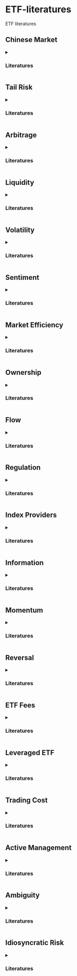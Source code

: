 # ETF-literatures
ETF literatures
## Chinese Market
<details>
<summary> <h3>Literatures</h3> </summary>

<details>
<summary>公募基金改善了市场定价效率吗？——持股基金质量与股票收益</summary>

- **Finding**: 持股基金质量较高的股票未来表现显著优于质量较低的股票

- **Mechanism**: 基金经理挖掘出错误定价现象

[download](./papers/%5B9%5D%20公募基金改善了市场定价效率吗？——持股基金质量与股票收益.pdf)

</details>


<details>
<summary>Dissecting the Long-Term Performance of the Chinese Stock Market</summary>

- **Finding**: Domestically listed Chinese (A-share) firms have lower stock returns than externally listed Chinese, developed, and emerging country firms during 2000 to 2018

- **Mechanism**: Investor sentiment

[download](./papers/%5B58%5D%20Dissecting%20the%20long-term%20performance%20of%20the%20Chinese%20stock%20market%202023%20JF.pdf)

</details>


<details>
<summary>Wealth redistribution in bubbles and crashes</summary>

- **Finding**: An increase in inequality of wealth held in equity by Chinese households in the 2014–15 bubble-crash episode

- **Mechanism**: Investment skill difference

[download](./papers/%5B25%5D%20Wealth%20redistribution%20in%20bubbles%20and%20crashes%202022%20JME.pdf)

</details>

<details>
<summary>ETF ownership and stock pricing efficiency: The role of ETF arbitrage</summary>

- **Finding**: The increase in ETF ownership stimulates ETF arbitrage and intensifies the contagion of noise information from the ETF market to the stock market, reducing the pricing efficiency of the underlying stocks

- **Mechanism**: None

[download](./papers/%5B31%5D%20ETF%20ownership%20and%20stock%20liquidity%20%20evidence%20from%20China.pdf)

</details>

<details>
<summary>Government Stock Purchase Undermines Price Informativeness Evidence from China’s “National Team”</summary>

- **Finding**: The government intervention led to reduced volatility and price informativeness

- **Mechanism**: Investors having a stronger incentive to acquire government intervention information instead of fundamental news

[download](./papers/%5B38%5D%20Government%20Stock%20Purchase%20Undermines%20Price%20Informativeness%20Evidence%20from%20China’s%20“National%20Team”.pdf)

</details>

<details>
<summary>The effect of liquidity and arbitrage on the price efficiency of Chinese ETFs</summary>

- **Finding**: ETF liquidity and arbitrage activity are positively correlated with ETF price efficiency

- **Mechanism**: Market makers improve price efficiency. The relaxation of arbitrage restrictions improves price efficiency

[download](./papers/%5B32%5D%20(done)%20J%20of%20Financial%20Research%20-%202023%20-%20Fu%20-%20The%20effect%20of%20liquidity%20and%20arbitrage%20on%20the%20price%20efficiency%20of%20Chinese%20ETFs.pdf)

</details>

<details>
<summary>The Flash Crash: A Cautionary Tale About Highly Fragmented Markets</summary>

- **Finding**: A breakdown of cross-market arbitrage activity could make markets more fragile and result in price crashes

- **Mechanism**: The absence of cross-market arbitrage leads to the lack of liquidity and price stability

[download](./papers/%5B22%5D%20The%20flash%20crash_%20A%20cautionary%20tale%20about%20highly%20fragmented%20markets.pdf)

</details>

<details>
<summary>ETFs and tail dependence: Evidence from Chinese stock market</summary>

- **Finding**: ETFs can increase the tail dependence of stocks in their basket

- **Mechanism**: ETF holding similarity increases stocks’ ETF arbitrage activity

[download](./papers/%5B15%5D%20(done)%20ETFs%20and%20tail%20dependence%20evidence%20from%20the%20Chinese%20stock%20market%202024%20JIMF.pdf)

</details>

<details>
<summary>Do exchange-traded fund flows increase the volatility of the underlying index? Evidence from the emerging market in China</summary>

- **Finding**: Daily ETF flows significantly increase both the total volatility and the fundamental volatility of the underlying index on the next trading day

- **Mechanism**: APs’ share creation/redemption activities beyond their role of market makers, ETF arbitrage enhances the effect

download to be added

</details>

<details>
<summary>ETF ownership and stock liquidity: evidence from China</summary>

- **Finding**: Stocks with higher ETF ownership display higher liquidity

- **Mechanism**: The instantaneous creation/redemption arbitrage and ETF market makers creation/redemption for managing their inventory risk

[download](./papers/%5B31%5D%20ETF%20ownership%20and%20stock%20liquidity%20%20evidence%20from%20China.pdf)

</details>

<details>
<summary>ETF ownership and informational efficiency of underlying stocks: Evidence from China</summary>

- **Finding**: Increased ETF ownership improves stock liquidity and attracts informed investors, resulting in higher pricing efficiency

- **Mechanism**: The informational role of ETFs depends on whether they can be used for intraday trading, which significantly improves underlying securities' liquidity

[download](./papers/%5B17%5D%20(done)%20ETF%20ownership%20and%20informational%20efficiency%20of%20underlying%20stocks%20evidence%20from%20China%202023%20PBFJ.pdf)

</details>

<details>
<summary>Industry Momentum Strategies in A-shares Market: 1123-1130</summary>

- **Finding**: In Chinese market, ranking industries based on the previous 6-month returns yields highest profits

- **Mechanism**: None

download to be added

</details>

<details>
<summary>ETF、股票流动性与股价崩盘风险</summary>

- **Finding**: ETF持股比例越高，个股下一年的崩盘风险越大

- **Mechanism**: ETF持股比例增加，个股流动性增加，吸引短期投资者加入，管理层隐藏负面信息的激励增加

download to be added

</details>

<details>
<summary>股票停牌、涨跌停与ETF定价效率——基于上证50ETF日度数据的实证研究</summary>

- **Finding**: ETF市场价格可能大幅偏离净值，但并非套利机会

- **Mechanism**: 底层资产的涨跌停或停牌

download to be added

</details>

<details>
<summary>ETF资金流、市场收益与投资者情绪——来自A股市场的经验证据</summary>

- **Finding**: 市场收益高的时候，ETF flow更低

- **Mechanism**: 无

download to be added

</details>

<details>
<summary>ETF、股票流动性与流动性同步性</summary>

- **Finding**: ETF基金对个股持股比例提高,导致个股流动性上升,但同时也导致个股流动性同步性水平上升

- **Mechanism**: 投资者通过ETF对成分股实现日内交易

download to be added

</details>

<details>
<summary>投资者情绪能够解释ETF的折溢价吗?——来自A股市场的经验证据</summary>

- **Finding**: 投资者情绪与ETF溢价率正相关，在悲观市场中表现为负相关

- **Mechanism**: 无

download to be added

</details>

<details>
<summary>机构投资与金融稳定——基于A股ETF套利交易的视角</summary>

- **Finding**: ETF增加股票市场的系统性风险

- **Mechanism**: 机构投资者关于ETF的折价套利

download to be added

</details>

</details>

## Tail Risk
<details>
<summary> <h3>Literatures</h3> </summary>

<details>
<summary>机构投资与金融稳定——基于A股ETF套利交易的视角</summary>

- **Finding**: ETF增加股票市场的系统性风险

- **Mechanism**: 机构投资者关于ETF的折价套利

download to be added

</details>

<details>
<summary>ETF、股票流动性与股价崩盘风险</summary>

- **Finding**: ETF持股比例越高，个股下一年的崩盘风险越大

- **Mechanism**: ETF持股比例增加，个股流动性增加，吸引短期投资者加入，管理层隐藏负面信息的激励增加

download to be added

</details>

<details>
<summary>Wealth redistribution in bubbles and crashes</summary>

- **Finding**: An increase in inequality of wealth held in equity by Chinese households in the 2014–15 bubble-crash episode

- **Mechanism**: Investment skill difference

[download](./papers/%5B25%5D%20Wealth%20redistribution%20in%20bubbles%20and%20crashes%202022%20JME.pdf)

</details>

<details>
<summary>ON INDUSTRY MOMENTUM STRATEGIES</summary>

- **Finding**: Industry momentum strategies generate on average significantly higher returns

- **Mechanism**: None

[download](./papers/%5B1%5D%20J%20of%20Financial%20Research%20-%202019%20-%20Grobys%20-%20ON%20INDUSTRY%20MOMENTUM%20STRATEGIES.pdf)

</details>

<details>
<summary>ETFs and tail dependence: Evidence from Chinese stock market</summary>

- **Finding**: ETFs can increase the tail dependence of stocks in their basket

- **Mechanism**: ETF holding similarity increases stocks’ ETF arbitrage activity

[download](./papers/%5B15%5D%20(done)%20ETFs%20and%20tail%20dependence%20evidence%20from%20the%20Chinese%20stock%20market%202024%20JIMF.pdf)

</details>

</details>

## Arbitrage
<details>
<summary> <h3>Literatures</h3> </summary>

<details>
<summary>机构投资与金融稳定——基于A股ETF套利交易的视角</summary>

- **Finding**: ETF增加股票市场的系统性风险

- **Mechanism**: 机构投资者关于ETF的折价套利

download to be added

</details>

<details>
<summary>股票停牌、涨跌停与ETF定价效率——基于上证50ETF日度数据的实证研究</summary>

- **Finding**: ETF市场价格可能大幅偏离净值，但并非套利机会

- **Mechanism**: 底层资产的涨跌停或停牌

download to be added

</details>

<details>
<summary>Volatility Timing Using ETF Options: Evidence from Hedge Funds</summary>

- **Finding**: Hedge funds’ positions on ETF options contain volatility information about underlying ETF returns

- **Mechanism**: None

[download](./papers/%5B30%5D%20Volatility%20timing%20using%20ETF%20options%20evidence%20from%20hedge%20funds%202024%20AFA.pdf)

</details>

<details>
<summary>Do ETFs Increase Volatility</summary>

- **Finding**: Stocks with higher ETF ownership display significantly higher volatility

- **Mechanism**: The liquidity shocks can propagate to the underlying securities through the arbitrage channel

[download](./papers/%5B26%5D%20The%20Journal%20of%20Finance%20-%202018%20-%20BEN‐DAVID%20-%20Do%20ETFs%20Increase%20Volatility.pdf)

</details>

<details>
<summary>Intraday arbitrage between ETFs and their underlying portfolios</summary>

- **Finding**: Little evidence that ETF trading impacts underlying returns

- **Mechanism**: Arbitrage opportunities are subsequently eliminated by ETF quote adjustments, rather than arbitrage trading

[download](./papers/%5B35%5D%20Intraday%20arbitrage%20between%20ETFs%20and%20their%20underlying%20portfolios%202021%20JFE.pdf)

</details>

<details>
<summary>ETF Arbitrage, Non-Fundamental Demand, and Return Predictability</summary>

- **Finding**: Creation and redemption activities (ETF flows) provide signals of non-fundamental demand shocks. Strategies based on ETF flows earn positive excess returns

- **Mechanism**: Non-fundamental demand distorting asset prices away from fundamental values

download to be added

</details>

<details>
<summary>Swing Pricing for Mutual Funds: Breaking the Feedback Loop Between Fire Sales and Fund Redemptions</summary>

- **Finding**: Develop a model of the feedback between mutual fund outflows and asset illiquidity

- **Mechanism**: First-mover advantage may lead to fund failure through a cycle of falling prices and increasing redemptions

[download](./papers/%5B24%5D%20Swing%20pricing%20for%20mutual%20funds%20Breaking%20the%20feedback%20loop%20between%20fire%20sales%20and%20fund%20redemptions..pdf)

</details>

<details>
<summary>ETF ownership and stock pricing efficiency: The role of ETF arbitrage</summary>

- **Finding**: The increase in ETF ownership stimulates ETF arbitrage and intensifies the contagion of noise information from the ETF market to the stock market, reducing the pricing efficiency of the underlying stocks

- **Mechanism**: None

download to be added

</details>

<details>
<summary>ETF arbitrage and international diversification</summary>

- **Finding**: Investment decisions of country ETF market participants measured by ETF market order imbalances are driven by global shocks rather than local risks

- **Mechanism**: ETF price discovery is one of the key channels through which global shocks propagate to local economies

[download](papers/%5B31%5D%20ETF%20ownership%20and%20stock%20liquidity%20%20evidence%20from%20China.pdf)

</details>

<details>
<summary>The effect of liquidity and arbitrage on the price efficiency of Chinese ETFs</summary>

- **Finding**: ETF liquidity and arbitrage activity are positively correlated with ETF price efficiency

- **Mechanism**: Market makers improve price efficiency. The relaxation of arbitrage restrictions improves price efficiency

[download](./papers/%5B32%5D%20(done)%20J%20of%20Financial%20Research%20-%202023%20-%20Fu%20-%20The%20effect%20of%20liquidity%20and%20arbitrage%20on%20the%20price%20efficiency%20of%20Chinese%20ETFs.pdf)

</details>

<details>
<summary>An ETF-based measure of stock price fragility</summary>

- **Finding**: Stock price fragility strongly predicts stock return volatility and return co-movement

- **Mechanism**: The arbitrage trading activity of ETFs play in signaling non-fundamental demand shocks

[download](./papers/%5B41%5D%20An%20ETF-based%20measure%20of%20stock%20price%20fragility%202024%20JFM.pdf)

</details>

<details>
<summary>Industries and Stock Return Reversals</summary>

- **Finding**: Intra-industry reversals in monthly returns

- **Mechanism**: By order imbalances and noninformational shock

[download](./papers/%5B3%5D%20(done)%20Industries%20and%20Stock%20Return%20Reversals.%20Hameed%20and%20Mian%2C%20JFQA%2C%202015.pdf)

</details>

<details>
<summary>The Flash Crash: A Cautionary Tale About Highly Fragmented Markets</summary>

- **Finding**: A breakdown of cross-market arbitrage activity could make markets more fragile and result in price crashes

- **Mechanism**: The absence of cross-market arbitrage leads to the lack of liquidity and price stability

[download](./papers/%5B22%5D%20The%20flash%20crash_%20A%20cautionary%20tale%20about%20highly%20fragmented%20markets.pdf)

</details>

<details>
<summary>Costly arbitrage and the myth of idiosyncratic risk</summary>

- **Finding**: Transaction and holding costs make arbitrage costly

- **Mechanism**: Idiosyncratic risk is the single largest cost faced by arbitrageurs since it limits the size of positions on each security

[download](./papers/%5B37%5D%20Costly%20arbitrage%20and%20the%20myth%20of%20idiosyncratic%20risk%202006%20JAE.pdf)

</details>

</details>

## Liquidity
<details>
<summary> <h3>Literatures</h3> </summary>

<details>
<summary>ETF、股票流动性与股价崩盘风险</summary>

- **Finding**: ETF持股比例越高，个股下一年的崩盘风险越大

- **Mechanism**: ETF持股比例增加，个股流动性增加，吸引短期投资者加入，管理层隐藏负面信息的激励增加

download to be added

</details>

<details>
<summary>ETF、股票流动性与流动性同步性</summary>

- **Finding**: ETF基金对个股持股比例提高,导致个股流动性上升,但同时也导致个股流动性同步性水平上升

- **Mechanism**: 投资者通过ETF对成分股实现日内交易

download to be added

</details>

<details>
<summary>Liquidity risk and exchange-traded fund returns, variances, and tracking errors</summary>

- **Finding**: Illiquid ETFs have large tracking errors. A positive liquidity premium exists in US ETF markets. Illiquid ETFs could be riskier than underlying portfolios

- **Mechanism**: None

download to be added

</details>

<details>
<summary>Do mutual funds and ETFs affect the commonality in liquidity of corporate bonds</summary>

- **Finding**: A positive relationship between ETF ownership and liquidity commonality in investment-grade corporate bonds. But no correlation for mutual funds

- **Mechanism**: Different liquidity management strategies employed by equity and corporate bond mutual funds

[download](./papers/%5B36%5D%20Do%20mutual%20funds%20and%20ETFs%20affect%20the%20commonality%20in%20liquidity%20of%20corporate%20bonds%202024%20JEF.pdf)

</details>

<details>
<summary>The effect of liquidity and arbitrage on the price efficiency of Chinese ETFs</summary>

- **Finding**: ETF liquidity and arbitrage activity are positively correlated with ETF price efficiency

- **Mechanism**: Market makers improve price efficiency. The relaxation of arbitrage restrictions improves price efficiency

[download](./papers/%5B32%5D%20(done)%20J%20of%20Financial%20Research%20-%202023%20-%20Fu%20-%20The%20effect%20of%20liquidity%20and%20arbitrage%20on%20the%20price%20efficiency%20of%20Chinese%20ETFs.pdf)

</details>

<details>
<summary>Industries and Stock Return Reversals</summary>

- **Finding**: Intra-industry reversals in monthly returns

- **Mechanism**: By order imbalances and noninformational shock

[download](./papers/%5B3%5D%20(done)%20Industries%20and%20Stock%20Return%20Reversals.%20Hameed%20and%20Mian%2C%20JFQA%2C%202015.pdf)

</details>

<details>
<summary>The Value of ETF Liquidity</summary>

- **Finding**: More liquid ETFs for a given index charge higher fees and attract short-horizon investors

- **Mechanism**: Higher turnover from these investors sustains the ETF’s high liquidity, allowing the ETF to extract a rent through its fee, and creating a first-mover advantage

[download](./papers/%5B10%5D%20The%20value%20of%20ETF%20liquidity%202024%20RFS.pdf)

</details>

<details>
<summary>The Flash Crash: A Cautionary Tale About Highly Fragmented Markets</summary>

- **Finding**: A breakdown of cross-market arbitrage activity could make markets more fragile and result in price crashes

- **Mechanism**: The absence of cross-market arbitrage leads to the lack of liquidity and price stability

[download](./papers/%5B22%5D%20The%20flash%20crash_%20A%20cautionary%20tale%20about%20highly%20fragmented%20markets.pdf)

</details>

<details>
<summary>ETF ownership and stock liquidity: evidence from China</summary>

- **Finding**: Stocks with higher ETF ownership display higher liquidity

- **Mechanism**: The instantaneous creation/redemption arbitrage and ETF market makers creation/redemption for managing their inventory risk

[download](./papers/%5B31%5D%20ETF%20ownership%20and%20stock%20liquidity%20%20evidence%20from%20China.pdf)

</details>

<details>
<summary>ETF ownership and informational efficiency of underlying stocks: Evidence from China</summary>

- **Finding**: Increased ETF ownership improves stock liquidity and attracts informed investors, resulting in higher pricing efficiency

- **Mechanism**: The informational role of ETFs depends on whether they can be used for intraday trading, which significantly improves underlying securities' liquidity

[download](./papers/%5B17%5D%20(done)%20ETF%20ownership%20and%20informational%20efficiency%20of%20underlying%20stocks%20evidence%20from%20China%202023%20PBFJ.pdf)

</details>

</details>

## Volatility
<details>
<summary> <h3>Literatures</h3> </summary>

<details>
<summary>机构投资与金融稳定——基于A股ETF套利交易的视角</summary>

- **Finding**: ETF增加股票市场的系统性风险

- **Mechanism**: 机构投资者关于ETF的折价套利

download to be added

</details>

<details>
<summary>Volatility Timing Using ETF Options: Evidence from Hedge Funds</summary>

- **Finding**: Hedge funds’ positions on ETF options contain volatility information about underlying ETF returns

- **Mechanism**: None

[download](./papers/%5B30%5D%20Volatility%20timing%20using%20ETF%20options%20evidence%20from%20hedge%20funds%202024%20AFA.pdf)

</details>

<details>
<summary>Fire sale risk and expected stock returns</summary>

- **Finding**: Stock ownership links to mutual funds that anticipate significant outflows during periods of systematic outflows from the fund industry. stocks with higher exposure to this risk earn higher average returns

- **Mechanism**: The ex-ante pricing of the risk of fire sales

[download](./papers/%5B12%5D%20fire%20sale%20risk%20and%20expected%20stock%20returns%202023%20JFE.pdf)

</details>

<details>
<summary>Liquidity risk and exchange-traded fund returns, variances, and tracking errors</summary>

- **Finding**: Illiquid ETFs have large tracking errors. A positive liquidity premium exists in US ETF markets. Illiquid ETFs could be riskier than underlying portfolios

- **Mechanism**: None

download to be added

</details>

<details>
<summary>Do ETFs Increase Volatility</summary>

- **Finding**: Stocks with higher ETF ownership display significantly higher volatility

- **Mechanism**: The liquidity shocks can propagate to the underlying securities through the arbitrage channel

[download](./papers/%5B26%5D%20The%20Journal%20of%20Finance%20-%202018%20-%20BEN‐DAVID%20-%20Do%20ETFs%20Increase%20Volatility.pdf)

</details>

<details>
<summary>Swing Pricing for Mutual Funds: Breaking the Feedback Loop Between Fire Sales and Fund Redemptions</summary>

- **Finding**: Develop a model of the feedback between mutual fund outflows and asset illiquidity

- **Mechanism**: First-mover advantage may lead to fund failure through a cycle of falling prices and increasing redemptions

[download](./papers/%5B24%5D%20Swing%20pricing%20for%20mutual%20funds%20Breaking%20the%20feedback%20loop%20between%20fire%20sales%20and%20fund%20redemptions..pdf)

</details>

<details>
<summary>Government Stock Purchase Undermines Price Informativeness Evidence from China’s “National Team”</summary>

- **Finding**: The government intervention led to reduced volatility and price informativeness

- **Mechanism**: Investors having a stronger incentive to acquire government intervention information instead of fundamental news

[download](./papers/%5B38%5D%20Government%20Stock%20Purchase%20Undermines%20Price%20Informativeness%20Evidence%20from%20China’s%20“National%20Team”.pdf)

</details>

<details>
<summary>An ETF-based measure of stock price fragility</summary>

- **Finding**: Stock price fragility strongly predicts stock return volatility and return co-movement

- **Mechanism**: The arbitrage trading activity of ETFs play in signaling non-fundamental demand shocks

[download](./papers/%5B41%5D%20An%20ETF-based%20measure%20of%20stock%20price%20fragility%202024%20JFM.pdf)

</details>

<details>
<summary>Securities Markets in Which Some Investors Receive Information About Cash Flow Betas</summary>

- **Finding**: A single-factor model in which there is private information regarding cash flows as well as their betas

- **Mechanism**: Predict a negative relation between the covariance and expected returns and an attenuation of the beta anomaly

download to be added

</details>

<details>
<summary>The Flash Crash: A Cautionary Tale About Highly Fragmented Markets</summary>

- **Finding**: A breakdown of cross-market arbitrage activity could make markets more fragile and result in price crashes

- **Mechanism**: The absence of cross-market arbitrage leads to the lack of liquidity and price stability

[download](./papers/%5B22%5D%20The%20flash%20crash_%20A%20cautionary%20tale%20about%20highly%20fragmented%20markets.pdf)

</details>

<details>
<summary>ETFs and tail dependence: Evidence from Chinese stock market</summary>

- **Finding**: ETFs can increase the tail dependence of stocks in their basket

- **Mechanism**: ETF holding similarity increases stocks’ ETF arbitrage activity

[download](./papers/%5B15%5D%20(done)%20ETFs%20and%20tail%20dependence%20evidence%20from%20the%20Chinese%20stock%20market%202024%20JIMF.pdf)

</details>

<details>
<summary>Costly arbitrage and the myth of idiosyncratic risk</summary>

- **Finding**: Transaction and holding costs make arbitrage costly

- **Mechanism**: Idiosyncratic risk is the single largest cost faced by arbitrageurs since it limits the size of positions on each security

[download](./papers/%5B37%5D%20Costly%20arbitrage%20and%20the%20myth%20of%20idiosyncratic%20risk%202006%20JAE.pdf)

</details>

<details>
<summary>Do exchange-traded fund flows increase the volatility of the underlying index? Evidence from the emerging market in China</summary>

- **Finding**: Daily ETF flows significantly increase both the total volatility and the fundamental volatility of the underlying index on the next trading day

- **Mechanism**: APs’ share creation/redemption activities beyond their role of market makers, ETF arbitrage enhances the effect

download to be added

</details>

<details>
<summary>ETF Arbitrage, Non-Fundamental Demand, and Return Predictability</summary>

- **Finding**: Creation and redemption activities (ETF flows) provide signals of non-fundamental demand shocks. Strategies based on ETF flows earn positive excess returns

- **Mechanism**: Non-fundamental demand distorting asset prices away from fundamental values

download to be added

</details>

</details>

## Sentiment
<details>
<summary> <h3>Literatures</h3> </summary>

<details>
<summary>投资者情绪能够解释ETF的折溢价吗?——来自A股市场的经验证据</summary>

- **Finding**: 投资者情绪与ETF溢价率正相关，在悲观市场中表现为负相关

- **Mechanism**: 无

download to be added

</details>

<details>
<summary>Dissecting the Long-Term Performance of the Chinese Stock Market</summary>

- **Finding**: Domestically listed Chinese (A-share) firms have lower stock returns than externally listed Chinese, developed, and emerging country firms during 2000 to 2018

- **Mechanism**: Investor sentiment

[download](./papers/%5B58%5D%20Dissecting%20the%20long-term%20performance%20of%20the%20Chinese%20stock%20market%202023%20JF.pdf)

</details>

<details>
<summary>Competition for Attention in the ETF Space</summary>

- **Finding**: Specialized ETFs lose due to the overvaluation of the underlying stocks at the time of the launch

- **Mechanism**: Providers catering to investors’ extrapolative beliefs by issuing specialized ETFs that track attention-grabbing themes

[download](./papers/%5B11%5D%20Competition%20for%20attention%20in%20the%20ETF%20space%202023%20RFS.pdf)

</details>

</details>

## Market Efficiency
<details>
<summary> <h3>Literatures</h3> </summary>

<details>
<summary>公募基金改善了市场定价效率吗？——持股基金质量与股票收益</summary>

- **Finding**: 持股基金质量较高的股票未来表现显著优于质量较低的股票

- **Mechanism**: 基金经理挖掘出错误定价现象

[download](./papers/%5B9%5D%20公募基金改善了市场定价效率吗？——持股基金质量与股票收益.pdf)

</details>

<details>
<summary>ETF ownership and stock pricing efficiency: The role of ETF arbitrage</summary>

- **Finding**: The increase in ETF ownership stimulates ETF arbitrage and intensifies the contagion of noise information from the ETF market to the stock market, reducing the pricing efficiency of the underlying stocks

- **Mechanism**: None

[download](./papers/%5B31%5D%20ETF%20ownership%20and%20stock%20liquidity%20%20evidence%20from%20China.pdf)

</details>

<details>
<summary>Government Stock Purchase Undermines Price Informativeness Evidence from China’s “National Team”</summary>

- **Finding**: The government intervention led to reduced volatility and price informativeness

- **Mechanism**: Investors having a stronger incentive to acquire government intervention information instead of fundamental news

[download](./papers/%5B38%5D%20Government%20Stock%20Purchase%20Undermines%20Price%20Informativeness%20Evidence%20from%20China’s%20“National%20Team”.pdf)

</details>

<details>
<summary>The effect of liquidity and arbitrage on the price efficiency of Chinese ETFs</summary>

- **Finding**: ETF liquidity and arbitrage activity are positively correlated with ETF price efficiency

- **Mechanism**: Market makers improve price efficiency. The relaxation of arbitrage restrictions improves price efficiency

[download](./papers/%5B32%5D%20(done)%20J%20of%20Financial%20Research%20-%202023%20-%20Fu%20-%20The%20effect%20of%20liquidity%20and%20arbitrage%20on%20the%20price%20efficiency%20of%20Chinese%20ETFs.pdf)

</details>

<details>
<summary>ETF Activity and Informational Efficiency of Underlying Securities</summary>

- **Finding**: ETF activity increases short-run informational efficiency for stocks with weak information environments

- **Mechanism**: The timely incorporation of systematic earnings information

download to be added

</details>

<details>
<summary>Innovation and Informed Trading: Evidence from Industry ETFs</summary>

- **Finding**: Industry ETF short interest spikes simultaneously with hedge fund holdings on the member stock before positive earnings surprises, reflecting long-the-stock/short-the-ETF activity

- **Mechanism**: Hedging role of industry ETFs

[download](./papers/%5B23%5D%20Innovation%20and%20informed%20trading%20evidence%20from%20Industry%20ETFs%202021%20RFS.pdf)

</details>

<details>
<summary>Securities Markets in Which Some Investors Receive Information About Cash Flow Betas</summary>

- **Finding**: A single-factor model in which there is private information regarding cash flows as well as their betas

- **Mechanism**: Predict a negative relation between the covariance and expected returns and an attenuation of the beta anomaly

download to be added

</details>

<details>
<summary>ETF ownership and informational efficiency of underlying stocks: Evidence from China</summary>

- **Finding**: Increased ETF ownership improves stock liquidity and attracts informed investors, resulting in higher pricing efficiency

- **Mechanism**: The informational role of ETFs depends on whether they can be used for intraday trading, which significantly improves underlying securities' liquidity

[download](./papers/%5B17%5D%20(done)%20ETF%20ownership%20and%20informational%20efficiency%20of%20underlying%20stocks%20evidence%20from%20China%202023%20PBFJ.pdf)

</details>

</details>

## Ownership
<details>
<summary> <h3>Literatures</h3> </summary>

<details>
<summary>公募基金改善了市场定价效率吗？——持股基金质量与股票收益</summary>

- **Finding**: 持股基金质量较高的股票未来表现显著优于质量较低的股票

- **Mechanism**: 基金经理挖掘出错误定价现象

[download](./papers/%5B9%5D%20公募基金改善了市场定价效率吗？——持股基金质量与股票收益.pdf)

</details>

<details>
<summary>Exchange-Traded Funds and Real Investment</summary>

- **Finding**: Higher ETF ownership is associated with:
  - An increased sensitivity of real investment to Tobin’s q
  - A heightened ability of stock returns to forecast future earnings

- **Mechanism**: Information flow from ETFs

download to be added

</details>

<details>
<summary>Is there a dark side to exchange traded funds? An information perspective</summary>

- **Finding**: An increase in ETF ownership is associated with:
  - Higher trading costs (bid-ask spreads and market liquidity)
  - An increase in “stock return synchronicity”
  - A decline in “future earnings response coefficients”
  - A decline in the number of analysts covering the firm

- **Mechanism**: ETF ownership can lead to higher trading costs and lower benefits from information acquisition

download to be added

</details>

<details>
<summary>Common ownership and bank stability: Evidence from the U.S. banking industry</summary>

- **Finding**: Banks with more common ownership linkages undertake lower risk

- **Mechanism**: Banks decrease risk-taking by internalizing risk externalities on commonly held banks

download to be added

</details>

</details>

## Flow
<details>
<summary> <h3>Literatures</h3> </summary>

<details>
<summary>ETF资金流、市场收益与投资者情绪——来自A股市场的经验证据</summary>

- **Finding**: 市场收益高的时候，ETF flow更低

- **Mechanism**: 无

download to be added

</details>

<details>
<summary>ETF Arbitrage, Non-Fundamental Demand, and Return Predictability</summary>

- **Finding**: Creation and redemption activities (ETF flows) provide signals of non-fundamental demand shocks. Strategies based on ETF flows earn positive excess returns

- **Mechanism**: Non-fundamental demand distorting asset prices away from fundamental values

download to be added

</details>

<details>
<summary>Swing Pricing for Mutual Funds: Breaking the Feedback Loop Between Fire Sales and Fund Redemptions</summary>

- **Finding**: Develop a model of the feedback between mutual fund outflows and asset illiquidity

- **Mechanism**: First-mover advantage may lead to fund failure through a cycle of falling prices and increasing redemptions

[download](./papers/%5B24%5D%20Swing%20pricing%20for%20mutual%20funds%20Breaking%20the%20feedback%20loop%20between%20fire%20sales%20and%20fund%20redemptions..pdf)

</details>

<details>
<summary>The passive ownership share is double what you think it is</summary>

- **Finding**: Passive investors tracking five popular indexes collectively owned 33.5% of the US stock market in 2021

- **Mechanism**: Passive investors rebalancing their portfolio

[download](./papers/%5B13%5D%20The%20passive%20ownership%20share%20is%20double%20what%20you%20think%20it%20is%202024%20JFE.pdf)

</details>

<details>
<summary>Do exchange-traded fund flows increase the volatility of the underlying index? Evidence from the emerging market in China</summary>

- **Finding**: Daily ETF flows significantly increase both the total volatility and the fundamental volatility of the underlying index on the next trading day

- **Mechanism**: APs’ share creation/redemption activities beyond their role of market makers, ETF arbitrage enhances the effect

download to be added

</details>

</details>

## Regulation
<details>
<summary> <h3>Literatures</h3> </summary>

<details>
<summary>股票停牌、涨跌停与ETF定价效率——基于上证50ETF日度数据的实证研究</summary>

- **Finding**: ETF市场价格可能大幅偏离净值，但并非套利机会

- **Mechanism**: 底层资产的涨跌停或停牌

download to be added

</details>

<details>
<summary>Dissecting the Long-Term Performance of the Chinese Stock Market</summary>

- **Finding**: Domestically listed Chinese (A-share) firms have lower stock returns than externally listed Chinese, developed, and emerging country firms during 2000 to 2018

- **Mechanism**: Investor sentiment

[download](./papers/%5B58%5D%20Dissecting%20the%20long-term%20performance%20of%20the%20Chinese%20stock%20market%202023%20JF.pdf)

</details>

<details>
<summary>The effect of liquidity and arbitrage on the price efficiency of Chinese ETFs</summary>

- **Finding**: ETF liquidity and arbitrage activity are positively correlated with ETF price efficiency

- **Mechanism**: Market makers improve price efficiency. The relaxation of arbitrage restrictions improves price efficiency

[download](./papers/%5B32%5D%20(done)%20J%20of%20Financial%20Research%20-%202023%20-%20Fu%20-%20The%20effect%20of%20liquidity%20and%20arbitrage%20on%20the%20price%20efficiency%20of%20Chinese%20ETFs.pdf)

</details>

</details>

## Index Providers
<details>
<summary> <h3>Literatures</h3> </summary>

<details>
<summary>Index providers: Whales behind the scenes of ETFs</summary>

- **Finding**: The index provider market is highly concentrated; Investors care about the identities of index providers, although they explain little variation in ETF returns; Over one-third of ETF expense ratios are paid as licensing fees to index providers

- **Mechanism**: None

[download](./papers/%5B44%5D%20Index%20providers%20whales%20behind%20the%20scenes%20of%20ETFs%202023%20JFE.pdf)

</details>

</details>

## Information
<details>
<summary> <h3>Literatures</h3> </summary>

<details>
<summary>Exchange-Traded Funds and Real Investment</summary>

- **Finding**: Higher ETF ownership is associated with:
  - An increased sensitivity of real investment to Tobin’s q
  - A heightened ability of stock returns to forecast future earnings

- **Mechanism**: Information flow from ETFs

download to be added

</details>

<details>
<summary>Volatility Timing Using ETF Options: Evidence from Hedge Funds</summary>

- **Finding**: Hedge funds’ positions on ETF options contain volatility information about underlying ETF returns

- **Mechanism**: None

[download](./papers/%5B30%5D%20Volatility%20timing%20using%20ETF%20options%20evidence%20from%20hedge%20funds%202024%20AFA.pdf)

</details>

<details>
<summary>Text-Based Industry Momentum</summary>

- **Finding**: Low-visibility shocks to text-based network industry peers can explain industry momentum

- **Mechanism**: Momentum profits arising partially from inattention to economic links of less visible industry peers

[download](./papers/%5B5%5D%20Text-Based%20Industry%20Momentum.%20Hoberg%20and%20Phillips%2C%20JFQA%2C%202018.pdf)

</details>

<details>
<summary>Innovation and Informed Trading: Evidence from Industry ETFs</summary>

- **Finding**: Industry ETF short interest spikes simultaneously with hedge fund holdings on the member stock before positive earnings surprises, reflecting long-the-stock/short-the-ETF activity

- **Mechanism**: Hedging role of industry ETFs

[download](./papers/%5B23%5D%20Innovation%20and%20informed%20trading%20evidence%20from%20Industry%20ETFs%202021%20RFS.pdf)

</details>

<details>
<summary>Securities Markets in Which Some Investors Receive Information About Cash Flow Betas</summary>

- **Finding**: A single-factor model in which there is private information regarding cash flows as well as their betas

- **Mechanism**: Predict a negative relation between the covariance and expected returns and an attenuation of the beta anomaly

download to be added

</details>

<details>
<summary>Is there a dark side to exchange traded funds? An information perspective</summary>

- **Finding**: An increase in ETF ownership is associated with:
  - Higher trading costs (bid-ask spreads and market liquidity)
  - An increase in “stock return synchronicity”
  - A decline in “future earnings response coefficients”
  - A decline in the number of analysts covering the firm

- **Mechanism**: ETF ownership can lead to higher trading costs and lower benefits from information acquisition

download to be added

</details>

</details>

## Momentum
<details>
<summary> <h3>Literatures</h3> </summary>

<details>
<summary>Factor Momentum</summary>

- **Finding**: Factors display strong cross-sectional momentum that subsumes momentum in industries and other portfolio characteristics

- **Mechanism**: None

[download](./papers/%5B23%5D%20Innovation%20and%20informed%20trading%20evidence%20from%20Industry%20ETFs%202021%20RFS.pdf)

</details>

<details>
<summary>Factor Momentum and the Momentum Factor</summary>

- **Finding**: Momentum in individual stock returns relates to momentum in factor returns

- **Mechanism**: Momentum is not a distinct risk factor—it times other factors

[download](./papers/%5B4%5D%20(done)%20Factor%20Momentum%20and%20the%20Momentum%20Factor.%20Ehsani%2C%20JF%202022.pdf)

</details>

<details>
<summary>ON INDUSTRY MOMENTUM STRATEGIES</summary>

- **Finding**: Industry momentum strategies generate on average significantly higher returns

- **Mechanism**: None

[download](./papers/%5B1%5D%20J%20of%20Financial%20Research%20-%202019%20-%20Grobys%20-%20ON%20INDUSTRY%20MOMENTUM%20STRATEGIES.pdf)

</details>

<details>
<summary>Returns to Buying Winners and Selling Losers: Implications for Stock Market Efficiency</summary>

- **Finding**: Momentum in individual stocks

- **Mechanism**: None

[download](./papers/%5B1%5D%20J%20of%20Financial%20Research%20-%202019%20-%20Grobys%20-%20ON%20INDUSTRY%20MOMENTUM%20STRATEGIES.pdf)

</details>

<details>
<summary>Industry Momentum Strategies in A-shares Market: 1123-1130</summary>

- **Finding**: In Chinese market, ranking industries based on the previous 6-month returns yields highest profits

- **Mechanism**: None

download to be added

</details>

<details>
<summary>Do Industries Explain Momentum</summary>

- **Finding**: Momentum effect in industry components of stock returns which accounts for much of the individual stock momentum anomaly

- **Mechanism**: None

[download](./papers/%5B7%5D%20Do%20industries%20explain%20momentums%201999%20JF.pdf)

</details>

</details>

## Reversal
<details>
<summary> <h3>Literatures</h3> </summary>

<details>
<summary>Industries and Stock Return Reversals</summary>

- **Finding**: Intra-industry reversals in monthly returns

- **Mechanism**: By order imbalances and noninformational shock

[download](./papers/%5B3%5D%20(done)%20Industries%20and%20Stock%20Return%20Reversals.%20Hameed%20and%20Mian%2C%20JFQA%2C%202015.pdf)

</details>

</details>

## ETF Fees
<details>
<summary> <h3>Literatures</h3> </summary>

<details>
<summary>Why Do Index Funds Have Market Power? Quantifying Frictions in the Index Fund Market</summary>

- **Finding**: Many expensive index funds live, indicating market power existence

- **Mechanism**: Investor inertia and information friction

download to be added

</details>

<details>
<summary>The Value of ETF Liquidity</summary>

- **Finding**: More liquid ETFs for a given index charge higher fees and attract short-horizon investors

- **Mechanism**: Higher turnover from these investors sustains the ETF’s high liquidity, allowing the ETF to extract a rent through its fee, and creating a first-mover advantage

[download](./papers/%5B10%5D%20The%20value%20of%20ETF%20liquidity%202024%20RFS.pdf)

</details>

</details>

## Leveraged ETF
<details>
<summary> <h3>Literatures</h3> </summary>

<details>
<summary>Recovering Investor Expectations from Demand for Index Funds</summary>

- **Finding**: A revealed-preference approach to estimate investor expectations of stock market returns. Investor expectations are heterogeneous, extrapolative, and persistent

- **Mechanism**: By the prevalence of leveraged funds that track the same underlying asset: by choosing between higher and lower leverage, investors trade off higher return against less risk

download to be added

</details>

<details>
<summary>Embedded Leverage</summary>

- **Finding**: Embedded leverage lowers required returns

- **Mechanism**: Embedded leverage alleviates investors' leverage constraints

download to be added

</details>

</details>

## Trading Cost
<details>
<summary> <h3>Literatures</h3> </summary>

<details>
<summary>Why Do Index Funds Have Market Power? Quantifying Frictions in the Index Fund Market</summary>

- **Finding**: Many expensive index funds live, indicating market power existence

- **Mechanism**: Investor inertia and information friction

download to be added

</details>

<details>
<summary>Is there a dark side to exchange traded funds? An information perspective</summary>

- **Finding**: An increase in ETF ownership is associated with:
  - Higher trading costs (bid-ask spreads and market liquidity)
  - An increase in “stock return synchronicity”
  - A decline in “future earnings response coefficients”
  - A decline in the number of analysts covering the firm

- **Mechanism**: ETF ownership can lead to higher trading costs and lower benefits from information acquisition

download to be added

</details>

<details>
<summary>The Value of ETF Liquidity</summary>

- **Finding**: More liquid ETFs for a given index charge higher fees and attract short-horizon investors

- **Mechanism**: Higher turnover from these investors sustains the ETF’s high liquidity, allowing the ETF to extract a rent through its fee, and creating a first-mover advantage

[download](./papers/%5B10%5D%20The%20value%20of%20ETF%20liquidity%202024%20RFS.pdf)

</details>

</details>

## Active Management
<details>
<summary> <h3>Literatures</h3> </summary>

<details>
<summary>Steering a Ship in Illiquid Waters: Active Management of Passive Funds</summary>

- **Finding**: Corporate bond ETFs actively manage their portfolios

- **Mechanism**: ETFs trade off index tracking against liquidity transformation

download to be added

</details>

</details>

## Ambiguity
<details>
<summary> <h3>Literatures</h3> </summary>

<details>
<summary>Ambiguity and private investors’ behavior after forced fund liquidations</summary>

- **Finding**: Investors reinvest 87% of forced liquidations when the refund occurs on a day of low ambiguity and 0% when it occurs on a day of high ambiguity

- **Mechanism**: Ambiguity averse makes investors inert

download to be added

</details>
</details>

## Idiosyncratic Risk
<details>
<summary> <h3>Literatures</h3> </summary>

<details>
<summary>Costly arbitrage and the myth of idiosyncratic risk</summary>

-**Finding**: Transaction and holding costs make arbitrage costly

-**Mechanism**: Idiosyncratic risk is the single largest cost faced by arbitrageurs since it limits the size of positions on each security

-[download](./papers/%5B37%5D%20Costly%20arbitrage%20and%20the%20myth%20of%20idiosyncratic%20risk%202006%20JAE.pdf)

</details>

</details>

